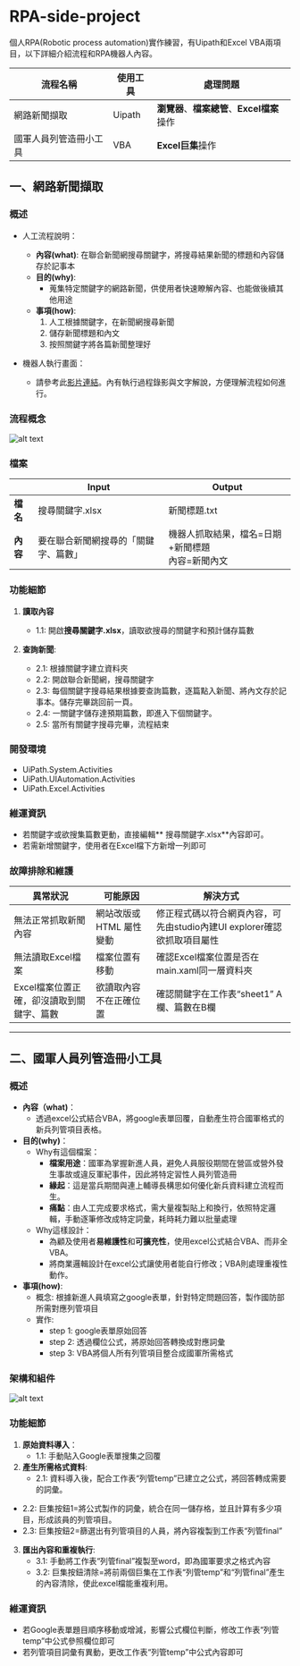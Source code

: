# RPA-side-project
個人RPA(Robotic process automation)實作練習，有Uipath和Excel VBA兩項目，以下詳細介紹流程和RPA機器人內容。

|**流程名稱**|**使用工具**|**處理問題**|
|----|---|---|
|網路新聞擷取| Uipath| **瀏覽器**、**檔案總管**、**Excel檔案**操作|
|國軍人員列管造冊小工具| VBA | **Excel巨集**操作|

## 一、網路新聞擷取
### 概述
- 人工流程說明：
	- **內容(what)**: 在聯合新聞網搜尋關鍵字，將搜尋結果新聞的標題和內容儲存於記事本
	- **目的(why)**:
		- 蒐集特定關鍵字的網路新聞，供使用者快速瞭解內容、也能做後續其他用途
	- **事項(how)**:
		1. 人工根據關鍵字，在新聞網搜尋新聞
		2. 儲存新聞標題和內文
		3. 按照關鍵字將各篇新聞整理好

- 機器人執行畫面：
	- 請參考此[影片連結](https://youtu.be/xr5YkG8WsXA?si=ui7uq-7pjzOI9jsB "影片連結")。內有執行過程錄影與文字解說，方便理解流程如何進行。

### 流程概念
![alt text](流程圖.png "擷取新聞流程")

### 檔案
| |**Input**|**Output**|
|----|---|---|
|**檔名**|搜尋關鍵字.xlsx|新聞標題.txt|
|**內容**|要在聯合新聞網搜尋的「關鍵字、篇數」|機器人抓取結果，檔名=日期+新聞標題<br>內容=新聞內文|

### 功能細節
1. **讀取內容**
	- 1.1: 開啟**搜尋關鍵字.xlsx**，讀取欲搜尋的關鍵字和預計儲存篇數

2. **查詢新聞**: 
	- 2.1: 根據關鍵字建立資料夾
	- 2.2: 開啟聯合新聞網，搜尋關鍵字
	- 2.3: 每個關鍵字搜尋結果根據要查詢篇數，逐篇點入新聞、將內文存於記事本。儲存完畢跳回前一頁。
	- 2.4: 一關鍵字儲存達預期篇數，即進入下個關鍵字。
	- 2.5: 當所有關鍵字搜尋完畢，流程結束

### 開發環境
* UiPath.System.Activities
* UiPath.UIAutomation.Activities
* UiPath.Excel.Activities


### 維運資訊
* 若關鍵字或欲搜集篇數更動，直接編輯** 搜尋關鍵字.xlsx**內容即可。
* 若需新增關鍵字，使用者在Excel檔下方新增一列即可

### 故障排除和維護

| **異常狀況**|**可能原因**|**解決方式**|
|----|---|---|
|無法正常抓取新聞內容| 網站改版或HTML 屬性變動|修正程式碼以符合網頁內容，可先由studio內建UI explorer確認欲抓取項目屬性|
|無法讀取Excel檔案|檔案位置有移動|確認Excel檔案位置是否在main.xaml同一層資料夾|
|Excel檔案位置正確，卻沒讀取到關鍵字、篇數|欲讀取內容不在正確位置|確認關鍵字在工作表“sheet1” A欄、篇數在B欄|

---
## 二、國軍人員列管造冊小工具
### 概述
- **內容（what)**：
	- 透過excel公式結合VBA，將google表單回覆，自動產生符合國軍格式的新兵列管項目表格。
- **目的(why)**：
	- Why有這個檔案：
		- **檔案用途**：國軍為掌握新進人員，避免人員服役期間在營區或營外發生事故或違反軍紀事件，因此將特定習性人員列管造冊
		- **緣起**：這是當兵期間與連上輔導長構思如何優化新兵資料建立流程而生。
		- **痛點**：由人工完成要求格式，需大量複製貼上和換行，依照特定邏輯，手動逐筆修改成特定詞彙，耗時耗力難以批量處理
	- Why這樣設計：
		- 為顧及使用者**易維護性**和**可擴充性**，使用excel公式結合VBA、而非全VBA。
		- 將商業邏輯設計在excel公式讓使用者能自行修改；VBA則處理重複性動作。
- **事項(how)**:
	- 概念: 根據新進人員填寫之google表單，針對特定問題回答，製作國防部所需對應列管項目
	- 實作:
		- step 1: google表單原始回答
		- step 2: 透過欄位公式，將原始回答轉換成對應詞彙
		- step 3: VBA將個人所有列管項目整合成國軍所需格式

### 架構和組件
![alt text](流程圖.png "列管造冊流程")

### 功能細節
1. **原始資料導入**：
	- 1.1: 手動貼入Google表單搜集之回覆
2. **產生所需格式資料**: 
	- 2.1: 資料導入後，配合工作表“列管temp”已建立之公式，將回答轉成需要的詞彙。
 - 2.2: 巨集按鈕1=將公式製作的詞彙，統合在同一儲存格，並且計算有多少項目，形成該員的列管項目。
 - 2.3: 巨集按鈕2=篩選出有列管項目的人員，將內容複製到工作表“列管final”
3. **匯出內容和重複執行**: 
	- 3.1: 手動將工作表“列管final”複製至word，即為國軍要求之格式內容
	- 3.2: 巨集按鈕清除=將前兩個巨集在工作表“列管temp”和“列管final”產生的內容清除，使此excel檔能重複利用。

### 維運資訊

* 若Google表單題目順序移動或增減，影響公式欄位判斷，修改工作表“列管temp”中公式參照欄位即可
* 若列管項目詞彙有異動，更改工作表“列管temp”中公式內容即可
